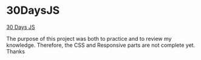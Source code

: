 # 30DaysJS
<a href="https://tquann286.github.io/30DaysJS/">30 Days JS</a>

The purpose of this project was both to practice and to review my knowledge. Therefore, the CSS and Responsive parts are not complete yet. Thanks

